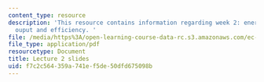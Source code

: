 ```yaml
---
content_type: resource
description: 'This resource contains information regarding week 2: energy storage,
  ouput and efficiency. '
file: /media/https%3A/open-learning-course-data-rc.s3.amazonaws.com/ec-711-d-lab-energy-spring-2011/f7c2c564359a741ef5de50dfd675098b_MITEC_711S11_lec02.pdf
file_type: application/pdf
resourcetype: Document
title: Lecture 2 slides
uid: f7c2c564-359a-741e-f5de-50dfd675098b
---
```

